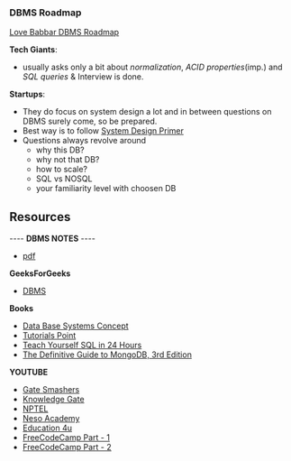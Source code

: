 ### DBMS Roadmap 

[Love Babbar DBMS Roadmap](https://whimsical.com/dbms-roadmap-by-love-babbar-FmUi8ffVop33t3MmpVxPCo)

**Tech Giants**:
  * usually asks only a bit about *normalization*, *ACID properties*(imp.) and *SQL queries* & Interview is done.

**Startups**:
  * They do focus on system design a lot and in between questions on DBMS surely come, so be prepared.
  * Best way is to follow [System Design Primer](https://github.com/donnemartin/system-design-primer#database)
  * Questions always revolve around 
       * why this DB?
       * why not that DB?
       * how to scale?
       * SQL vs NOSQL
       * your familiarity level with choosen DB

## Resources 

---- **DBMS NOTES** ----
     
   - [pdf](https://github.com/cybergeekgyan/Internship-Preparation-/blob/main/Core%20CS%20Subjects/DBMS/DBMS_Notes.docx)

  **GeeksForGeeks**
  
   - [DBMS](https://www.geeksforgeeks.org/dbms/)


**Books**
   
   - [Data Base Systems Concept](https://github.com/cybergeekgyan/Internship-Preparation-/blob/main/Core%20CS%20Subjects/DBMS/databasesystems7thedition.pdf)
   - [Tutorials Point](https://github.com/cybergeekgyan/Internship-Preparation-/blob/main/Core%20CS%20Subjects/DBMS/dbms_tutorial.pdf)
   - [Teach Yourself SQL in 24 Hours](https://github.com/cybergeekgyan/Internship-Preparation-/blob/main/Core%20CS%20Subjects/DBMS/Teach%20Yourself%20SQL%20In%2024%20hours.pdf)
   - [The Definitive Guide to MongoDB, 3rd Edition](https://github.com/cybergeekgyan/Internship-Preparation-/blob/main/Core%20CS%20Subjects/DBMS/The%20Definitive%20Guide%20to%20MongoDB%2C%203rd%20Edition.pdf)
   

**YOUTUBE**
  - [Gate Smashers](https://www.youtube.com/playlist?list=PLxCzCOWd7aiFAN6I8CuViBuCdJgiOkT2Y)
  - [Knowledge Gate](https://www.youtube.com/playlist?list=PLmXKhU9FNesR1rSES7oLdJaNFgmuj0SYV)
  - [NPTEL](https://onlinecourses.nptel.ac.in/noc21_cs04/preview)
  - [Neso Academy](https://www.youtube.com/playlist?list=PLBlnK6fEyqRi_CUQ-FXxgzKQ1dwr_ZJWZ)
  - [Education 4u](https://www.youtube.com/playlist?list=PLrjkTql3jnm-CLxHftqLgkrZbM8fUt0vn)
  - [FreeCodeCamp Part - 1](https://www.youtube.com/watch?v=4cWkVbC2bNE&t=213s)
  - [FreeCodeCamp Part - 2](https://www.youtube.com/watch?v=lxEdaElkQhQ)


